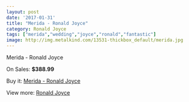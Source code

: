```yaml
---
layout: post
date: '2017-01-31'
title: "Merida - Ronald Joyce"
category: Ronald Joyce
tags: ["merida","wedding","joyce","ronald","fantastic"]
image: http://img.metalkind.com/13531-thickbox_default/merida.jpg
---
```

Merida - Ronald Joyce

On Sales: **$388.99**
<a href="https://www.metalkind.com/en/ronald-joyce/5997-merida.html"><amp-img layout="responsive" width="600" height="600" src="//img.metalkind.com/13531-thickbox_default/merida.jpg" alt="Merida - Ronald Joyce 0" /></a>
<a href="https://www.metalkind.com/en/ronald-joyce/5997-merida.html"><amp-img layout="responsive" width="600" height="600" src="//img.metalkind.com/13532-thickbox_default/merida.jpg" alt="Merida - Ronald Joyce 1" /></a>
<a href="https://www.metalkind.com/en/ronald-joyce/5997-merida.html"><amp-img layout="responsive" width="600" height="600" src="//img.metalkind.com/13533-thickbox_default/merida.jpg" alt="Merida - Ronald Joyce 2" /></a>

Buy it: [Merida - Ronald Joyce](https://www.metalkind.com/en/ronald-joyce/5997-merida.html "Merida - Ronald Joyce")

View more: [Ronald Joyce](https://www.metalkind.com/en/110-ronald-joyce "Ronald Joyce")